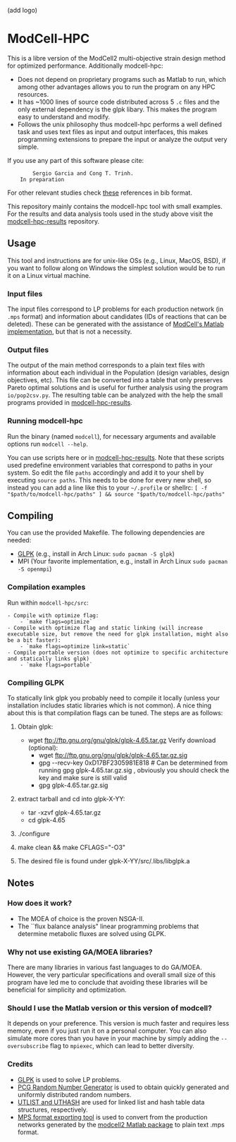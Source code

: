 (add logo)
# ModCell-HPC
This is a libre version of the ModCell2 multi-objective strain design method for optimized performance. Additionally modcell-hpc:
- Does not depend on proprietary programs such as Matlab to run, which among other advantages allows you to run the program on any HPC resources.
- It has ~1000 lines of source code distributed across  5 `.c` files and the only external dependency is the glpk libary. This makes the program easy to understand and modify.
- Follows the unix philosophy thus modcell-hpc performs a well defined task and uses text files as input and output interfaces, this makes programming extensions to prepare the input or analyze the output very simple.

If you use any part of this software please cite:
~~~
        Sergio Garcia and Cong T. Trinh.
	In preparation
~~~

For other relevant studies check [these](link/to/bibfile) references in bib format.

This repository mainly contains the modcell-hpc tool with small examples. For the results and data analysis tools used in the study above visit the [modcell-hpc-results]() repository.

## Usage
This tool and instructions are for unix-like OSs (e.g., Linux, MacOS, BSD), if you want to follow along on Windows the simplest solution would be to run it on a Linux virtual machine.

### Input files
The input files correspond to LP problems for each production network (in `.mps` format) and information about candidates (IDs of reactions that can be deleted). These can be generated with the assistance of [ModCell's Matlab implementation](https://github.com/TrinhLab/ModCell2), but that is not a necessity.

### Output files
The output of the main method corresponds to a plain text files with information about each individual in the Population (design variables, design objectives, etc). This file can be converted into a table that only preserves Pareto optimal solutions and is useful for further analysis using the program `io/pop2csv.py`. The resulting table can be analyzed with the help the small programs provided in [modcell-hpc-results](https://github.com/TrinhLab/modcell-hpc-resuls).

### Running modcell-hpc
Run the binary (named `modcell`), for necessary arguments and available options run `modcell --help`.

You can use scripts here or in [modcell-hpc-results](https://github.com/TrinhLab/modcell-hpc-resuls). Note that these scripts used predefine environment variables that correspond to paths in your system. So edit the file `paths` accordingly and add it to your shell by executing `source paths`. This needs to be done for every new shell, so instead you can add a line like this to your `~/.profile` or shellrc:
`[ -f "$path/to/modcell-hpc/paths" ] && source "$path/to/modcell-hpc/paths"`

## Compiling
You can use the provided Makefile. The following dependencies are needed:

- [GLPK](https://www.gnu.org/software/glpk/) (e.g., install in Arch Linux: `sudo pacman -S glpk`)
- MPI (Your favorite implementation, e.g., install in Arch Linux `sudo pacman -S openmpi`)

### Compilation examples
Run within `modcell-hpc/src`:

	- Compile with optimize flag:
		- `make flags=optimize`
	- Compile with optimize flag and static linking (will increase executable size, but remove the need for glpk installation, might also be a bit faster):
		- `make flags=optimize link=static`
	- Compile portable version (does not optimize to specific architecture and statically links glpk)
		- `make flags=portable`

### Compiling GLPK
To statically link glpk you probably need to compile it locally (unless your installation includes static libraries which is not common). A nice thing about this is that compilation flags can be tuned. The steps are as follows:

1. Obtain glpk:
	- wget ftp://ftp.gnu.org/gnu/glpk/glpk-4.65.tar.gz
	Verify download (optional):
		- wget ftp://ftp.gnu.org/gnu/glpk/glpk-4.65.tar.gz.sig
		- gpg --recv-key 0xD17BF2305981E818 # Can be determined from running gpg glpk-4.65.tar.gz.sig , obviously you should check the key and make sure is still valid
		- gpg  glpk-4.65.tar.gz.sig

2. extract tarball and cd into glpk-X-YY:
	- tar -xzvf glpk-4.65.tar.gz
	- cd glpk-4.65
4. ./configure
5. make clean && make CFLAGS="-O3"
6. The desired file is found under glpk-X-YY/src/.libs/libglpk.a

## Notes

### How does it work?
- The MOEA of choice is the proven NSGA-II.
- The ``flux balance analysis" linear programming problems that determine metabolic fluxes are solved using GLPK.

### Why not use existing GA/MOEA libraries?
There are many libraries in various fast languages to do GA/MOEA. However, the very particular specifications and overall small size of this program have led me to conclude that avoiding these libraries will be beneficial for simplicity and optimization.

### Should I use the Matlab version or this version of modcell?
It depends on your preference. This version is much faster and requires less memory, even if you just run it on a personal computer. You can also simulate more cores than you have in your machine by simply adding the `--oversubscribe` flag to `mpiexec`, which can lead to better diversity.

### Credits
- [GLPK](https://www.gnu.org/software/glpk/) is used to solve LP problems.
- [PCG Random Number Generator](http://www.pcg-random.org/) is used to obtain quickly generated and uniformly distributed random numbers.
- [UTLIST and UTHASH](https://troydhanson.github.io/uthash/) are used for linked list and hash table data structures, respectively.
- [MPS format exporting tool](https://www.mathworks.com/matlabcentral/fileexchange/19618-mps-format-exporting-tool) is used to convert from the production networks generated by the [modcell2 Matlab package]() to plain text .mps format.
